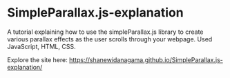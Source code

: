 # SimpleParallax.js-explanation

A tutorial explaining how to use the simpleParallax.js library to create various parallax effects as the user scrolls through your webpage.
Used JavaScript, HTML, CSS.

Explore the site here: https://shanewidanagama.github.io/SimpleParallax.js-explanation/
